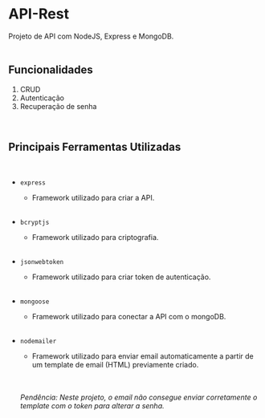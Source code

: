 # API-Rest

Projeto de API com NodeJS, Express e MongoDB.
<br>
<br>

## Funcionalidades

1. CRUD
2. Autenticação
3. Recuperação de senha

<br>

## Principais Ferramentas Utilizadas

<br>

* `express`
  * Framework utilizado para criar a API.
  <br>

* `bcryptjs`
  * Framework utilizado para criptografia.
  <br>
  
* `jsonwebtoken`
  * Framework utilizado para criar token de autenticação.
  <br>
  
* `mongoose`
  * Framework utilizado para conectar a API com o mongoDB.
  <br>
  
* `nodemailer`
  * Framework utilizado para enviar email automaticamente a partir de um template de email (HTML) previamente criado.
  <br>
  <br>
  
  _Pendência: Neste projeto, o email não consegue enviar corretamente o template com o token para alterar a senha._ 
